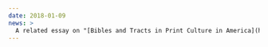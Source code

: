 ```yaml
---
date: 2018-01-09
news: >
  A related essay on "[Bibles and Tracts in Print Culture in America](https://doi.org/10.1093/acrefore/9780199340378.013.412)" has appeared in the *Oxford Research Encyclopedia of Religion*.
---
```

